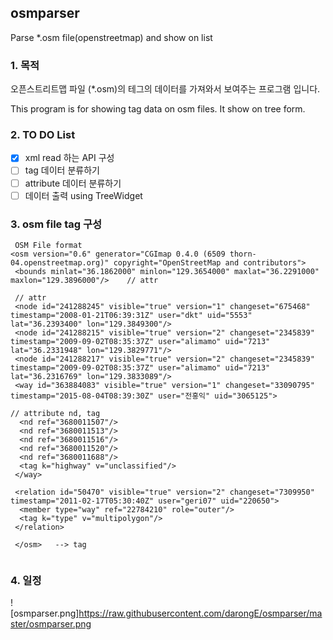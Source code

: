 ## osmparser
Parse *.osm file(openstreetmap) and show on list

### 1. 목적
오픈스트리트맵 파일 (*.osm)의 테그의 데이터를 가져와서 보여주는 프로그램 입니다.

This program is for showing tag data on osm files.
It show on tree form.

### 2. TO DO List 
- [X] xml read 하는 API 구성
- [ ] tag 데이터 분류하기
- [ ] attribute 데이터 분류하기
- [ ] 데이터 출력 using TreeWidget

### 3. osm file tag 구성
```
 OSM File format
<osm version="0.6" generator="CGImap 0.4.0 (6509 thorn-04.openstreetmap.org)" copyright="OpenStreetMap and contributors">
 <bounds minlat="36.1862000" minlon="129.3654000" maxlat="36.2291000" maxlon="129.3896000"/>    // attr

 // attr
 <node id="241288245" visible="true" version="1" changeset="675468" timestamp="2008-01-21T06:39:31Z" user="dkt" uid="5553" lat="36.2393400" lon="129.3849300"/>
 <node id="241288215" visible="true" version="2" changeset="2345839" timestamp="2009-09-02T08:35:37Z" user="alimamo" uid="7213" lat="36.2331948" lon="129.3829771"/>
 <node id="241288217" visible="true" version="2" changeset="2345839" timestamp="2009-09-02T08:35:37Z" user="alimamo" uid="7213" lat="36.2316769" lon="129.3833089"/>
 <way id="363884083" visible="true" version="1" changeset="33090795" timestamp="2015-08-04T08:39:30Z" user="전홍익" uid="3065125">

// attribute nd, tag
  <nd ref="3680011507"/>
  <nd ref="3680011513"/>
  <nd ref="3680011516"/>
  <nd ref="3680011520"/>
  <nd ref="3680011688"/>
  <tag k="highway" v="unclassified"/>
 </way>

 <relation id="50470" visible="true" version="2" changeset="7309950" timestamp="2011-02-17T05:30:40Z" user="geri07" uid="220650">
  <member type="way" ref="22784210" role="outer"/>
  <tag k="type" v="multipolygon"/>
 </relation>

 </osm>   --> tag


```

### 4. 일정

![osmparser.png]https://raw.githubusercontent.com/darongE/osmparser/master/osmparser.png

 
 

